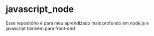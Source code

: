# javascript_node
Esse repositório é para meu aprendizado mais profundo em node.js e javascript também para front-end
